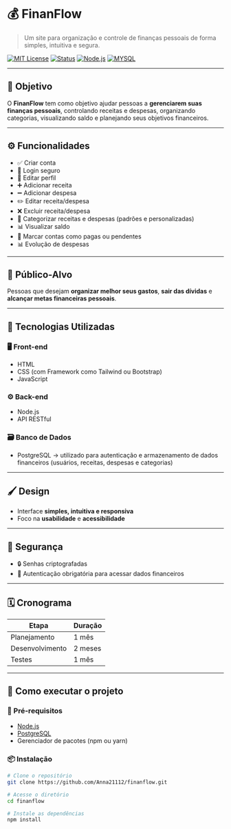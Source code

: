 # 💰 FinanFlow

> Um site para organização e controle de finanças pessoais de forma simples, intuitiva e segura.

[![MIT License](https://img.shields.io/badge/license-MIT-green.svg)](LICENSE)
[![Status](https://img.shields.io/badge/status-Em%20Desenvolvimento-yellow)](https://github.com/Anna21112/finanflow)
[![Node.js](https://img.shields.io/badge/Node.js-%3E%3D14.0.0-brightgreen)](https://nodejs.org/)
[![MYSQL](https://img.shields.io/badge/MySQL-%3E%3D8.0.0-blue)](https://www.mysql.com/)

---

## 🎯 Objetivo

O **FinanFlow** tem como objetivo ajudar pessoas a **gerenciarem suas finanças pessoais**, controlando receitas e despesas, organizando categorias, visualizando saldo e planejando seus objetivos financeiros.

---

## ⚙️ Funcionalidades

- ✅ Criar conta
- 🔐 Login seguro
- 👤 Editar perfil
- ➕ Adicionar receita
- ➖ Adicionar despesa
- ✏️ Editar receita/despesa
- ❌ Excluir receita/despesa
- 📌 Categorizar receitas e despesas (padrões e personalizadas)
- 📊 Visualizar saldo
- 📆 Marcar contas como pagas ou pendentes
- 📊 Evolução de despesas

---

## 👥 Público-Alvo

Pessoas que desejam **organizar melhor seus gastos**, **sair das dívidas** e **alcançar metas financeiras pessoais**.

---

## 🧪 Tecnologias Utilizadas

### 🖥 Front-end

- HTML
- CSS (com Framework como Tailwind ou Bootstrap)
- JavaScript

### ⚙️ Back-end

- Node.js
- API RESTful

### 🗃 Banco de Dados

- PostgreSQL → utilizado para autenticação e armazenamento de dados financeiros (usuários, receitas, despesas e categorias)

---

## 🖌 Design

- Interface **simples, intuitiva e responsiva**
- Foco na **usabilidade** e **acessibilidade**

---

## 🔐 Segurança

- 🔒 Senhas criptografadas
- 🔐 Autenticação obrigatória para acessar dados financeiros

---

## 🗓 Cronograma

| Etapa          | Duração   |
|----------------|-----------|
| Planejamento   | 1 mês     |
| Desenvolvimento| 2 meses   |
| Testes         | 1 mês     |

---

## 🚀 Como executar o projeto

### 🔧 Pré-requisitos

- [Node.js](https://nodejs.org)
- [PostgreSQL](https://www.postgresql.org/)
- Gerenciador de pacotes (npm ou yarn)

### 📦 Instalação

```bash
# Clone o repositório
git clone https://github.com/Anna21112/finanflow.git

# Acesse o diretório
cd finanflow

# Instale as dependências
npm install
